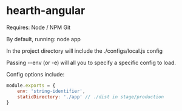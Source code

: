 hearth-angular
==============

Requires:
  Node / NPM
  Git

By default, running:
  node app

In the project directory will include the ./configs/local.js config

Passing --env (or -e) will all you to specify a specific config to load.

Config options include:
```javascript
module.exports = {
	env: 'string-identifier',
	staticDirectory: './app' // ./dist in stage/production
}
```
